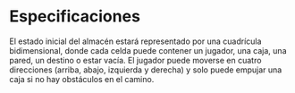 # Especificaciones
El estado inicial del almacén estará representado por una cuadrícula bidimensional, donde cada celda puede contener un jugador, una caja, una pared, un destino o estar vacía. El jugador puede moverse en cuatro direcciones (arriba, abajo, izquierda y derecha) y solo puede empujar una caja si no hay obstáculos en el camino.